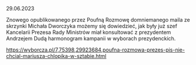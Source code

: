 29.06.2023

Znowego opublikowanego przez Poufną Rozmowę domniemanego maila ze skrzynki Michała Dworczyka możemy się dowiedzieć, jak były już szef Kancelarii Prezesa Rady Ministrów miał konsultować z prezydentem Andrzejem Dudą harmonogram kampanii w wyborach prezydenckich.

https://wyborcza.pl/7,75398,29923684,poufna-rozmowa-prezes-pis-nie-chcial-mariusza-chlopika-w-sztabie.html